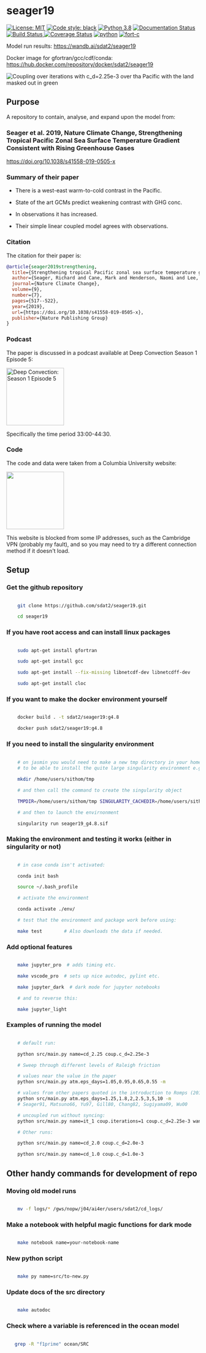 # seager19

<a href="https://opensource.org/licenses/MIT"><img alt="License: MIT" src=https://img.shields.io/badge/License-MIT-blue.svg></a>
 <a href="https://github.com/psf/black"><img alt="Code style: black" src="https://img.shields.io/badge/code%20style-black-000000.svg"></a>
 <a href=https://www.python.org/downloads/release/python-388/><img src='https://img.shields.io/badge/python-3.8-blue.svg' alt='Python 3.8' /></a>
<a href='https://seager19.readthedocs.io/en/latest/?badge=latest'>
<img src='https://readthedocs.org/projects/seager19/badge/?version=latest' alt='Documentation Status' />
</a>
<a href='https://travis-ci.com/sdat2/seager19'>
    <img src='https://travis-ci.com/sdat2/seager19.svg?branch=main' alt='Build Status' />
</a>
<a href='https://coveralls.io/github/sdat2/seager19?branch=main'><img src='https://coveralls.io/repos/github/sdat2/seager19/badge.svg?branch=main' alt='Coverage Status' /></a>
<a href=https://github.com/sdat2/seager19/actions><img src='https://github.com/sdat2/seager19/actions/workflows/python.yml/badge.svg' alt='python' /></a>
<a href=https://github.com/sdat2/seager19/actions><img src='https://github.com/sdat2/seager19/actions/workflows/fort-c.yml/badge.svg' alt='fort-c' /></a>

Model run results: <https://wandb.ai/sdat2/seager19>

Docker image for gfortran/gcc/cdf/conda: <https://hub.docker.com/repository/docker/sdat2/seager19>

![Coupling over iterations with c_d=2.25e-3 over tha Pacific with the land masked out in green](gifs/coupling_pac_mask.gif)

## Purpose

A repository to contain, analyse, and expand upon the model from:

### Seager et al. 2019, Nature Climate Change, Strengthening Tropical Pacific Zonal Sea Surface Temperature Gradient Consistent with Rising Greenhouse Gases

<https://doi.org/10.1038/s41558-019-0505-x>

### Summary of their paper

- There is a west-east warm-to-cold contrast in the Pacific.

- State of the art GCMs predict weakening contrast with GHG conc.

- In observations it has increased.

- Their simple linear coupled model agrees with observations.

### Citation

The citation for their paper is:

```bibtex
@article{seager2019strengthening,
  title={Strengthening tropical Pacific zonal sea surface temperature gradient consistent with rising greenhouse gases},
  author={Seager, Richard and Cane, Mark and Henderson, Naomi and Lee, Dong-Eun and Abernathey, Ryan and Zhang, Honghai},
  journal={Nature Climate Change},
  volume={9},
  number={7},
  pages={517--522},
  year={2019},
  url={https://doi.org/10.1038/s41558-019-0505-x},
  publisher={Nature Publishing Group}
}
```

### Podcast

The paper is discussed in a podcast available at Deep Convection Season 1 Episode 5:

<a href='https://deep-convection.org/2020/04/13/episode-5-richard-seager/'>
<img src='https://deep-convection.org/wp-content/uploads/2020/02/DC_logo_small_rectangular.png'
alt='Deep Convection: Season 1 Episode 5' width='150' />
</a>

Specifically the time period 33:00-44:30.

### Code

The code and data were taken from a Columbia University website:

<a href='http://kage.ldeo.columbia.edu:81/SOURCES/.LDEO/.ClimateGroup/.PROJECTS/.PublicationsData/.Seager_etal_NCC-2019/'>
<img src='https://upload.wikimedia.org/wikipedia/en/thumb/f/f1/Columbia_University_shield.svg/1200px-Columbia_University_shield.svg.png', width='150'>
</a>

This website is blocked from some IP addresses, such as the Cambridge VPN (probably my fault),
and so you may need to try a different connection method if it doesn't load.

## Setup

### Get the github repository

```bash

    git clone https://github.com/sdat2/seager19.git

    cd seager19

```

### If you have root access and can install linux packages

```bash

    sudo apt-get install gfortran

    sudo apt-get install gcc

    sudo apt-get install --fix-missing libnetcdf-dev libnetcdff-dev

    sudo apt-get install cloc
```

### If you want to make the docker environment yourself

```bash

    docker build . -t sdat2/seager19:g4.8

    docker push sdat2/seager19:g4.8
```

### If you need to install the singularity environment

```bash
    
    # on jasmin you would need to make a new tmp directory in your home directory
    # to be able to install the quite large singularity environment e.g:

    mkdir /home/users/sithom/tmp

    # and then call the command to create the singularity object

    TMPDIR=/home/users/sithom/tmp SINGULARITY_CACHEDIR=/home/users/sithom/tmp singularity pull docker://sdat2/seager19:g4.8

    # and then to launch the envirnonment

    singularity run seager19_g4.8.sif

```

### Making the environment and testing it works (either in singularity or not)

```bash

    # in case conda isn't activated:

    conda init bash

    source ~/.bash_profile

    # activate the environment

    conda activate ./env/

    # test that the environment and package work before using:

    make test        # Also downloads the data if needed.

```

### Add optional features

```bash

    make jupyter_pro  # adds timing etc.

    make vscode_pro  # sets up nice autodoc, pylint etc.

    make jupyter_dark  # dark mode for jupyter notebooks

    # and to reverse this:

    make jupyter_light

```

### Examples of running the model

```bash

    # default run:

    python src/main.py name=cd_2.25 coup.c_d=2.25e-3

    # Sweep through different levels of Raleigh friction

    # values near the value in the paper
    python src/main.py atm.eps_days=1.05,0.95,0.65,0.55 -m 

    # values from other papers quoted in the introduction to Romps (2014) "Raleigh Damping in the Free Troposphere"
    python src/main.py atm.eps_days=1.25,1.8,2,2.5,3,5,10 -m
    # Seager91, Matsuno66, Yu97, Gill80, Chang82, Sugiyama09, Wu00

    # uncoupled run without syncing:
    python src/main.py name=it_1 coup.iterations=1 coup.c_d=2.25e-3 wandb=false

    # Other runs:

    python src/main.py name=cd_2.0 coup.c_d=2.0e-3

    python src/main.py name=cd_1.0 coup.c_d=1.0e-3

```

## Other handy commands for development of repo

### Moving old model runs

```bash

    mv -f logs/* /gws/nopw/j04/ai4er/users/sdat2/cd_logs/

```

### Make a notebook with helpful magic functions for dark mode

```bash

    make notebook name=your-notebook-name

```

### New python script

```bash

    make py name=src/to-new.py
```

### Update docs of the src directory

```bash

    make autodoc
```

### Check where a variable is referenced in the ocean model

```bash

   grep -R "f1prime" ocean/SRC
```

